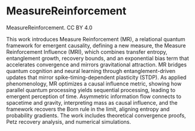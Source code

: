 # MeasureReinforcement
MeasureReinforcement. CC BY 4.0


This work introduces Measure Reinforcement (MR), a relational quantum framework for emergent causality, defining a new measure, the Measure Reinforcement Influence (MRI), which combines transfer entropy, entanglement growth, recovery bounds, and an exponential bias term that accelerates convergence and mirrors gravitational attraction. MR bridges quantum cognition and neural learning through entanglement-driven updates that mirror spike-timing-dependent plasticity (STDP). As applied phenomenology, MR optimizes a causal influence metric, showing how parallel quantum processing yields sequential processing, leading to emergent perception of time. Asymmetric information flow connects to spacetime and gravity, interpreting mass as causal influence, and the framework recovers the Born rule in the limit, aligning entropy and probability gradients. The work includes theoretical convergence proofs, Petz recovery analysis, and numerical simulations.
